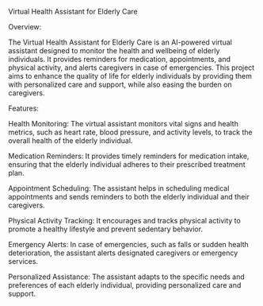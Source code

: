 Virtual Health Assistant for Elderly Care

Overview:

The Virtual Health Assistant for Elderly Care is an AI-powered virtual assistant designed to monitor the health and wellbeing of elderly individuals. It provides reminders for medication, appointments, and physical activity, and alerts caregivers in case of emergencies. This project aims to enhance the quality of life for elderly individuals by providing them with personalized care and support, while also easing the burden on caregivers.

Features:

Health Monitoring: The virtual assistant monitors vital signs and health metrics, such as heart rate, blood pressure, and activity levels, to track the overall health of the elderly individual.

Medication Reminders: It provides timely reminders for medication intake, ensuring that the elderly individual adheres to their prescribed treatment plan.

Appointment Scheduling: The assistant helps in scheduling medical appointments and sends reminders to both the elderly individual and their caregivers.

Physical Activity Tracking: It encourages and tracks physical activity to promote a healthy lifestyle and prevent sedentary behavior.

Emergency Alerts: In case of emergencies, such as falls or sudden health deterioration, the assistant alerts designated caregivers or emergency services.

Personalized Assistance: The assistant adapts to the specific needs and preferences of each elderly individual, providing personalized care and support.


